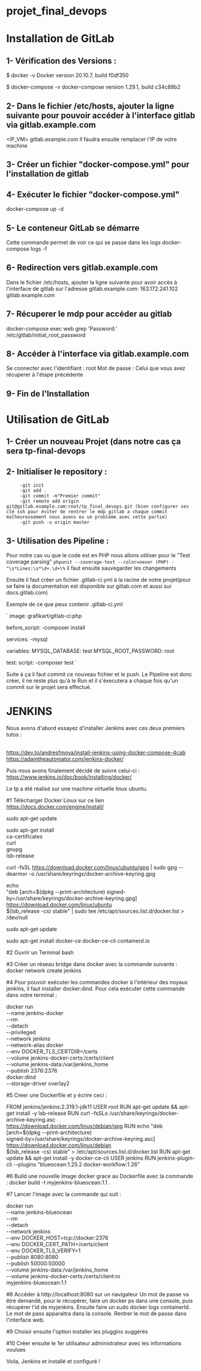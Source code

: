 # projet_final_devops

# Installation de GitLab

## 1- Vérification des Versions :

$ docker -v
Docker version 20.10.7, build f0df350

$ docker-compose -v 
docker-compose version 1.29.1, build c34c88b2

## 2- Dans le fichier /etc/hosts, ajouter la ligne suivante pour pouvoir accéder à l'interface gitlab via gitlab.example.com

<IP_VM>    gitlab.example.com
Il faudra ensuite remplacer l'IP de votre machine

## 3- Créer un fichier "docker-compose.yml" pour l'installation de gitlab

## 4- Exécuter le fichier "docker-compose.yml"

docker-compose up -d

## 5- Le conteneur GitLab se démarre

Cette commande permet de voir ce qui se passe dans les logs
docker-compose logs -f

## 6- Redirection vers gitlab.example.com
Dans le fichier /etc/hosts, ajouter la ligne suivante pour avoir accès à l'interface de gitlab sur l'adresse gitlab.example.com:
163.172.241.102 gitlab.example.com

## 7- Récuperer le mdp pour accéder au gitlab
docker-compose exec web grep 'Password:' /etc/gitlab/initial_root_password

## 8- Accéder à l'interface via gitlab.example.com
Se connecter avec l'identifiant : root
Mot de passe : Celui que vous avez récuperer à l'étape précédente

## 9- Fin de l'Installation

# Utilisation de GitLab

## 1-  Créer un nouveau Projet (dans notre cas ça sera tp-final-devops

## 2-  Initialiser le repository :
         -git init
         -git add .
         -git commit -m"Premier commit"
         -git remote add origin git@gitlab.example.com:root/tp_final_devops.git (bien configurer ses clé ssh pour éviter de rentrer le mdp gitlab a chaque commit malheureusement nous avons eu un problème avec cette partie)
         -git push -u origin master

## 3-  Utilisation des Pipeline :

Pour notre cas vu que le code est en PHP nous allons utiliser pour le "Test coverage parsing" ``phpunit --coverage-text --color=never (PHP) - ^\s*Lines:\s*\d+.\d+\%`` il faut ensuite sauvegarder les changements

Ensuite il faut créer un fichier .gitlab-ci.yml à la racine de notre projet(pour se faire la documentation est disponible sur gitlab.com et aussi sur docs.gitlab.com)

Exemple de ce que peux contenir .gitlab-ci.yml

`
image: grafikart/gitlab-ci:php

before_script:
-composer install

services:
-mysql

variables:
    MYSQL_DATABASE: test
    MYSQL_ROOT_PASSWORD: root

test:
    script:
    -composer test
`

Suite à ça il faut commit ce nouveau fichier et le push. Le Pipeline est donc créer, il ne reste plus qu'à le Run et il s'éxecutera a chaque fois qu'un commit sur le projet sera effectué.

# JENKINS

Nous avons d'abord essayez d'installer Jenkins avec ces deux premiers tutos : <br /><br />

https://dev.to/andresfmoya/install-jenkins-using-docker-compose-4cab <br />
https://adamtheautomator.com/jenkins-docker/ <br />

Puis nous avons finalement décidé de suivre celui-ci :
https://www.jenkins.io/doc/book/installing/docker/ <br />

Le tp a été réalisé sur une machine virtuelle linux ubuntu.

#1 Télécharger Docker Linux sur ce lien
https://docs.docker.com/engine/install/

 sudo apt-get update

 sudo apt-get install \
    ca-certificates \
    curl \
    gnupg \
    lsb-release
    
 curl -fsSL https://download.docker.com/linux/ubuntu/gpg | sudo gpg --dearmor -o /usr/share/keyrings/docker-archive-keyring.gpg
 
echo \
"deb [arch=$(dpkg --print-architecture) signed-by=/usr/share/keyrings/docker-archive-keyring.gpg] https://download.docker.com/linux/ubuntu \
$(lsb_release -cs) stable" | sudo tee /etc/apt/sources.list.d/docker.list > /dev/null

sudo apt-get update

sudo apt-get install docker-ce docker-ce-cli containerd.io

#2 Ouvrir un Terminal bash

#3 Créer un réseau bridge dans docker avec la commande suivante : docker network create jenkins

#4 Pour pouvoir exécuter les commandes docker à l'intérieur des noyaux jenkins, il faut installer docker:dind.
Pour cela exécuter cette commande dans votre terminal :

docker run \
  --name jenkins-docker \
  --rm \
  --detach \
  --privileged \
  --network jenkins \
  --network-alias docker \
  --env DOCKER_TLS_CERTDIR=/certs \
  --volume jenkins-docker-certs:/certs/client \
  --volume jenkins-data:/var/jenkins_home \
  --publish 2376:2376 \
  docker:dind \
  --storage-driver overlay2
  
  #5 Creer une Dockerfile et y écrire ceci :
  
  FROM jenkins/jenkins:2.319.1-jdk11
USER root
RUN apt-get update && apt-get install -y lsb-release
RUN curl -fsSLo /usr/share/keyrings/docker-archive-keyring.asc \
  https://download.docker.com/linux/debian/gpg
RUN echo "deb [arch=$(dpkg --print-architecture) \
  signed-by=/usr/share/keyrings/docker-archive-keyring.asc] \
  https://download.docker.com/linux/debian \
  $(lsb_release -cs) stable" > /etc/apt/sources.list.d/docker.list
RUN apt-get update && apt-get install -y docker-ce-cli
USER jenkins
RUN jenkins-plugin-cli --plugins "blueocean:1.25.2 docker-workflow:1.26"

#6 Build une nouvelle image docker grace au Dockerfile avec la commande : docker build -t myjenkins-blueocean:1.1 .

#7 Lancer l'image avec la commande qui suit :

 docker run \
  --name jenkins-blueocean \
  --rm \
  --detach \
  --network jenkins \
  --env DOCKER_HOST=tcp://docker:2376 \
  --env DOCKER_CERT_PATH=/certs/client \
  --env DOCKER_TLS_VERIFY=1 \
  --publish 8080:8080 \
  --publish 50000:50000 \
  --volume jenkins-data:/var/jenkins_home \
  --volume jenkins-docker-certs:/certs/client:ro \
  myjenkins-blueocean:1.1
  
#8 Accéder à http://localhost:8080 sur un navigateur
Un mot de passe va être demandé, pour le récupérer, faire un docker ps dans une console, puis récupérer l'id de myjenkins.
Ensuite faire un sudo docker logs containerId. Le mot de pass apparaitra dans la console.
Rentrer le mot de passe dans l'interface web.

#9 Choisir ensuite l'option installer les pluggins suggérés

#10 Créer ensuite le 1er utilisateur administrateur avec les informations voulues

Voila, Jenkins et installé et configuré !
